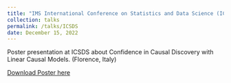 ```yaml
---
title: "IMS International Conference on Statistics and Data Science (ICSDS)"
collection: talks
permalink: /talks/ICSDS
date: December 15, 2022
---
```


Poster presentation at ICSDS about Confidence in Causal Discovery with Linear Causal Models. (Florence, Italy)

[Download Poster here](http://davidstrieder.github.io/files/icsds_strieder.pdf)
